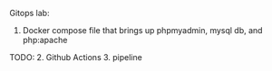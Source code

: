 Gitops lab:

1. Docker compose file that brings up phpmyadmin, mysql db, and php:apache

TODO:
2. Github Actions
3. pipeline

